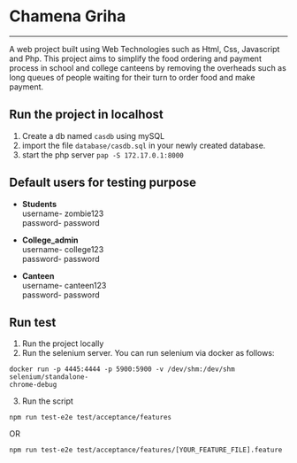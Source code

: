 # Chamena Griha
--------------------------------
A web project built using Web Technologies such as Html, Css, Javascript and Php.
This project aims to simplify the food ordering and payment process in school and college canteens by removing the overheads such as long queues of people waiting for their turn to order food and make payment.

## Run the project in localhost
1) Create a db named `casdb` using mySQL
2) import the file `database/casdb.sql` in your newly created database.
3) start the php server `pap -S 172.17.0.1:8000`

## Default users for testing purpose

- **Students**\
  username- zombie123\
  password- password

- **College_admin**\
  username- college123\
  password- password

- **Canteen**\
  username- canteen123\
  password- password

## Run test
1) Run the project locally
2) Run the selenium server. You can run selenium via docker as follows:
```
docker run -p 4445:4444 -p 5900:5900 -v /dev/shm:/dev/shm selenium/standalone-
chrome-debug
```
3) Run the script
```
npm run test-e2e test/acceptance/features
```
OR
```
npm run test-e2e test/acceptance/features/[YOUR_FEATURE_FILE].feature
```
